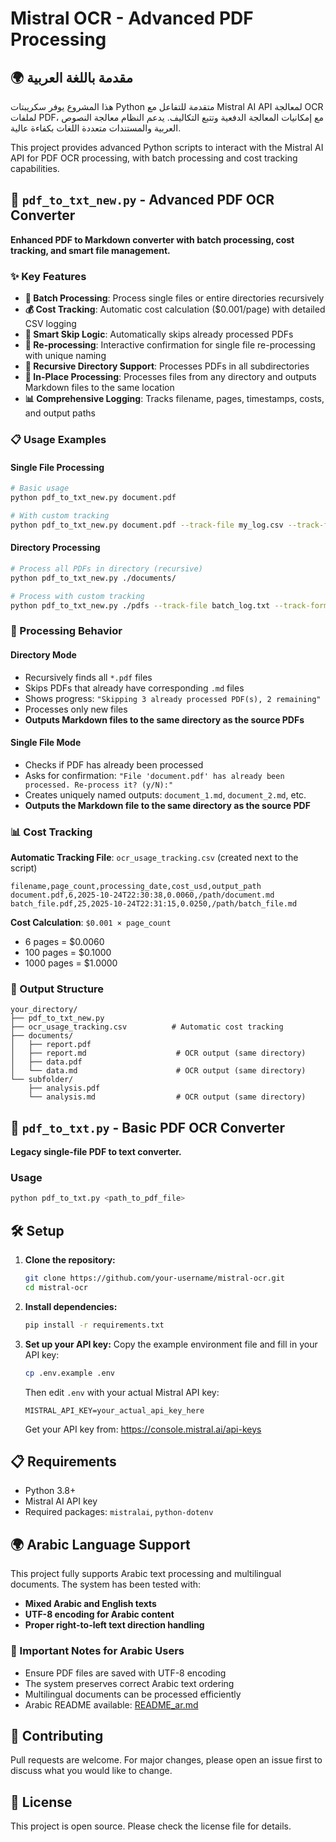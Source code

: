 # Mistral OCR - Advanced PDF Processing

## 🌍 مقدمة باللغة العربية

هذا المشروع يوفر سكريبتات Python متقدمة للتفاعل مع Mistral AI API لمعالجة OCR لملفات PDF، مع إمكانيات المعالجة الدفعية وتتبع التكاليف. يدعم النظام معالجة النصوص العربية والمستندات متعددة اللغات بكفاءة عالية.

This project provides advanced Python scripts to interact with the Mistral AI API for PDF OCR processing, with batch processing and cost tracking capabilities.

## 🚀 `pdf_to_txt_new.py` - Advanced PDF OCR Converter

**Enhanced PDF to Markdown converter with batch processing, cost tracking, and smart file management.**

### ✨ Key Features

- **🔄 Batch Processing**: Process single files or entire directories recursively
- **💰 Cost Tracking**: Automatic cost calculation ($0.001/page) with detailed CSV logging
- **🧠 Smart Skip Logic**: Automatically skips already processed PDFs
- **🔄 Re-processing**: Interactive confirmation for single file re-processing with unique naming
- **📁 Recursive Directory Support**: Processes PDFs in all subdirectories
- **📂 In-Place Processing**: Processes files from any directory and outputs Markdown files to the same location
- **📊 Comprehensive Logging**: Tracks filename, pages, timestamps, costs, and output paths

### 📋 Usage Examples

#### Single File Processing
```bash
# Basic usage
python pdf_to_txt_new.py document.pdf

# With custom tracking
python pdf_to_txt_new.py document.pdf --track-file my_log.csv --track-format csv
```

#### Directory Processing
```bash
# Process all PDFs in directory (recursive)
python pdf_to_txt_new.py ./documents/

# Process with custom tracking
python pdf_to_txt_new.py ./pdfs --track-file batch_log.txt --track-format txt
```

### 🎯 Processing Behavior

#### Directory Mode
- Recursively finds all `*.pdf` files
- Skips PDFs that already have corresponding `.md` files
- Shows progress: `"Skipping 3 already processed PDF(s), 2 remaining"`
- Processes only new files
- **Outputs Markdown files to the same directory as the source PDFs**

#### Single File Mode
- Checks if PDF has already been processed
- Asks for confirmation: `"File 'document.pdf' has already been processed. Re-process it? (y/N):"`
- Creates uniquely named outputs: `document_1.md`, `document_2.md`, etc.
- **Outputs the Markdown file to the same directory as the source PDF**

### 📊 Cost Tracking

**Automatic Tracking File**: `ocr_usage_tracking.csv` (created next to the script)

```csv
filename,page_count,processing_date,cost_usd,output_path
document.pdf,6,2025-10-24T22:30:38,0.0060,/path/document.md
batch_file.pdf,25,2025-10-24T22:31:15,0.0250,/path/batch_file.md
```

**Cost Calculation**: `$0.001 × page_count`
- 6 pages = $0.0060
- 100 pages = $0.1000
- 1000 pages = $1.0000

### 📁 Output Structure

```
your_directory/
├── pdf_to_txt_new.py
├── ocr_usage_tracking.csv          # Automatic cost tracking
├── documents/
│   ├── report.pdf
│   ├── report.md                    # OCR output (same directory)
│   ├── data.pdf
│   └── data.md                      # OCR output (same directory)
└── subfolder/
    ├── analysis.pdf
    └── analysis.md                  # OCR output (same directory)
```

## 📄 `pdf_to_txt.py` - Basic PDF OCR Converter

**Legacy single-file PDF to text converter.**

### Usage
```bash
python pdf_to_txt.py <path_to_pdf_file>
```

## 🛠️ Setup

1. **Clone the repository:**
   ```bash
   git clone https://github.com/your-username/mistral-ocr.git
   cd mistral-ocr
   ```

2. **Install dependencies:**
   ```bash
   pip install -r requirements.txt
   ```

3. **Set up your API key:**
   Copy the example environment file and fill in your API key:
   ```bash
   cp .env.example .env
   ```

   Then edit `.env` with your actual Mistral API key:
   ```
   MISTRAL_API_KEY=your_actual_api_key_here
   ```

   Get your API key from: https://console.mistral.ai/api-keys

## 📋 Requirements

- Python 3.8+
- Mistral AI API key
- Required packages: `mistralai`, `python-dotenv`

## 🌍 Arabic Language Support

This project fully supports Arabic text processing and multilingual documents. The system has been tested with:

- **Mixed Arabic and English texts**
- **UTF-8 encoding for Arabic content**
- **Proper right-to-left text direction handling**

### 📝 Important Notes for Arabic Users
- Ensure PDF files are saved with UTF-8 encoding
- The system preserves correct Arabic text ordering
- Multilingual documents can be processed efficiently
- Arabic README available: [README_ar.md](README_ar.md)

## 🤝 Contributing

Pull requests are welcome. For major changes, please open an issue first to discuss what you would like to change.

## 📄 License

This project is open source. Please check the license file for details.
